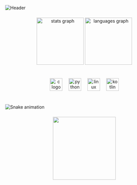 ![Header](https://i.postimg.cc/nh4YMnLN/github-header-image.png)
###

<div align="center">
  <img src="https://github-readme-stats.vercel.app/api?username=JoyaAlbert&hide_title=false&hide_rank=false&show_icons=true&include_all_commits=true&count_private=true&disable_animations=false&theme=dracula&locale=en&hide_border=false" height="150" alt="stats graph"  />
  <img src="https://github-readme-stats.vercel.app/api/top-langs?username=JoyaAlbert&locale=en&hide_title=false&layout=compact&card_width=320&langs_count=5&theme=dracula&hide_border=false" height="150" alt="languages graph"  />
</div>

###

<br clear="both">

<div align="center">
  <img src="https://cdn.jsdelivr.net/gh/devicons/devicon/icons/c/c-original.svg" height="40" alt="c logo"  />
  <img width="12" />
  <img src="https://cdn.jsdelivr.net/gh/devicons/devicon/icons/python/python-original.svg" height="40" alt="python logo"  />
  <img width="12" />
  <img src="https://cdn.jsdelivr.net/gh/devicons/devicon/icons/linux/linux-original.svg" height="40" alt="linux logo"  />
  <img width="12" />
  <img src="https://cdn.jsdelivr.net/gh/devicons/devicon/icons/kotlin/kotlin-original.svg" height="40" alt="kotlin logo"  />
</div>

###

<br clear="both">

<img src="https://raw.githubusercontent.com/JoyaAlbert/JoyaAlbert/output/snake.svg" alt="Snake animation" />

###


###

<div align="center">
  <img height="200" src="https://i.postimg.cc/1XfNKHBk/descarga.jpg"  />
</div>

###
